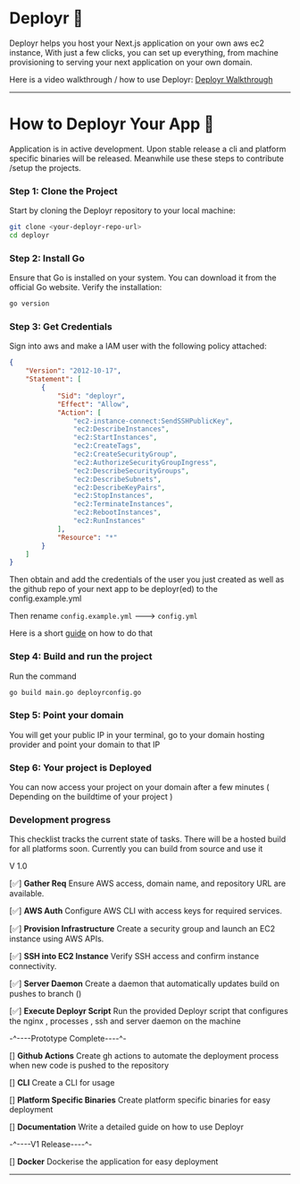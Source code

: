 # Deployr 💾

Deployr helps you host your Next.js application on your own aws ec2 instance, With just a few clicks, you can set up everything, from machine provisioning to serving your next application on your own domain.

Here is a video walkthrough / how to use Deployr: [Deployr Walkthrough](https://www.loom.com/share/8c7ca17efc78416d8bec92d46bc482ae?sid=10439ae0-bdd7-4ce3-ae1e-85ea4ef9da86)

---

# How to Deployr Your App 🚀

Application is in active development. Upon stable release a cli and platform specific binaries will be released. Meanwhile use these steps to contribute /setup the projects. 


### Step 1: Clone the Project  
Start by cloning the Deployr repository to your local machine:

```bash
git clone <your-deployr-repo-url>
cd deployr
```

### Step 2: Install Go

Ensure that Go is installed on your system. You can download it from the official Go website. Verify the installation:

```bash
go version
```

### Step 3: Get Credentials

Sign into aws and make a IAM user with the following policy attached: 

```json 
{
	"Version": "2012-10-17",
	"Statement": [
		{
			"Sid": "deployr",
			"Effect": "Allow",
			"Action": [
				"ec2-instance-connect:SendSSHPublicKey",
				"ec2:DescribeInstances",
				"ec2:StartInstances",
				"ec2:CreateTags",
				"ec2:CreateSecurityGroup",
				"ec2:AuthorizeSecurityGroupIngress",
				"ec2:DescribeSecurityGroups",
				"ec2:DescribeSubnets",
				"ec2:DescribeKeyPairs",
				"ec2:StopInstances",
				"ec2:TerminateInstances",
				"ec2:RebootInstances",
				"ec2:RunInstances"
			],
			"Resource": "*"
		}
	]
}
```

Then obtain and add the credentials of the user you just created as well as the github repo of your next app to be deployr(ed) to the config.example.yml 

Then rename `config.example.yml` ---> `config.yml`

Here is a short [guide](https://www.loom.com/share/cf21a3c2212b45f887e46d73544dabd6?sid=00f3bd28-689c-4480-931d-bd5c4cca247b) on how to do that 


### Step 4: Build and run the project 

Run the command

```bash
go build main.go deployrconfig.go
```

### Step 5: Point your domain 

You will get your public IP in your terminal, go to your domain hosting provider and point your domain to that IP 

### Step 6: Your project is Deployed 

You can now access your project on your domain after a few minutes ( Depending on the buildtime of your project )


### Development progress

This checklist tracks the current state of tasks. There will be a hosted build for all platforms soon. Currently you can build from source and use it 

V 1.0

[✅] **Gather Req**  Ensure AWS access, domain name, and repository URL are available.  

[✅] **AWS Auth** Configure AWS CLI with access keys for required services.  

[✅] **Provision Infrastructure** Create a security group and launch an EC2 instance using AWS APIs.  

[✅] **SSH into EC2 Instance** Verify SSH access and confirm instance connectivity.  

[✅] **Server Daemon** Create a daemon that automatically updates build on pushes to branch ()

[✅] **Execute Deployr Script** Run the provided Deployr script that configures the nginx , processes , ssh and server daemon on the machine

-^----Prototype Complete----^-

[] **Github Actions** Create gh actions to automate the deployment process when new code is pushed to the repository

[] **CLI** Create a CLI for usage

[] **Platform Specific Binaries** Create platform specific binaries for easy deployment

[] **Documentation** Write a detailed guide on how to use Deployr

-^----V1 Release----^-

[] **Docker** Dockerise the application for easy deployment
  
---


